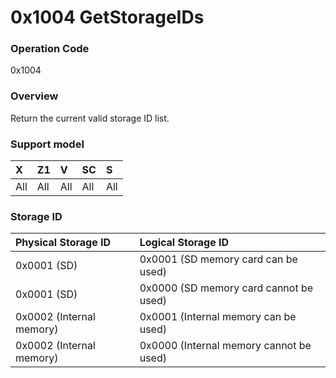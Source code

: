 # 0x1004 GetStorageIDs

### Operation Code

0x1004

### Overview

Return the current valid storage ID list.

### Support model

| X | Z1 | V | SC | S |
|:--|:--|:--|:--|:--|
| All | All | All | All | All |

### Storage ID

| Physical Storage ID | Logical Storage ID |
|:--|:--|
| 0x0001 (SD) | 0x0001 (SD memory card can be used) |
| 0x0001 (SD) | 0x0000 (SD memory card cannot be used) |
| 0x0002 (Internal memory) | 0x0001 (Internal memory can be used) |
| 0x0002 (Internal memory) | 0x0000 (Internal memory cannot be used) |
